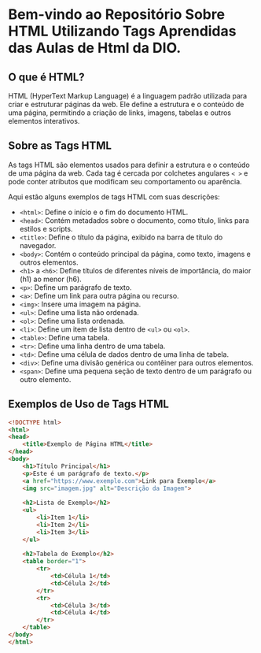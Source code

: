 # Bem-vindo ao Repositório Sobre HTML Utilizando Tags Aprendidas das Aulas de Html da DIO.

## O que é HTML?

HTML (HyperText Markup Language) é a linguagem padrão utilizada para criar e estruturar páginas da web. Ele define a estrutura e o conteúdo de uma página, permitindo a criação de links, imagens, tabelas e outros elementos interativos.

## Sobre as Tags HTML

As tags HTML são elementos usados para definir a estrutura e o conteúdo de uma página da web. Cada tag é cercada por colchetes angulares `< >` e pode conter atributos que modificam seu comportamento ou aparência.

Aqui estão alguns exemplos de tags HTML com suas descrições:

- `<html>`: Define o início e o fim do documento HTML.
- `<head>`: Contém metadados sobre o documento, como título, links para estilos e scripts.
- `<title>`: Define o título da página, exibido na barra de título do navegador.
- `<body>`: Contém o conteúdo principal da página, como texto, imagens e outros elementos.
- `<h1>` a `<h6>`: Define títulos de diferentes níveis de importância, do maior (h1) ao menor (h6).
- `<p>`: Define um parágrafo de texto.
- `<a>`: Define um link para outra página ou recurso.
- `<img>`: Insere uma imagem na página.
- `<ul>`: Define uma lista não ordenada.
- `<ol>`: Define uma lista ordenada.
- `<li>`: Define um item de lista dentro de `<ul>` ou `<ol>`.
- `<table>`: Define uma tabela.
- `<tr>`: Define uma linha dentro de uma tabela.
- `<td>`: Define uma célula de dados dentro de uma linha de tabela.
- `<div>`: Define uma divisão genérica ou contêiner para outros elementos.
- `<span>`: Define uma pequena seção de texto dentro de um parágrafo ou outro elemento.

## Exemplos de Uso de Tags HTML

```html
<!DOCTYPE html>
<html>
<head>
    <title>Exemplo de Página HTML</title>
</head>
<body>
    <h1>Título Principal</h1>
    <p>Este é um parágrafo de texto.</p>
    <a href="https://www.exemplo.com">Link para Exemplo</a>
    <img src="imagem.jpg" alt="Descrição da Imagem">
    
    <h2>Lista de Exemplo</h2>
    <ul>
        <li>Item 1</li>
        <li>Item 2</li>
        <li>Item 3</li>
    </ul>
    
    <h2>Tabela de Exemplo</h2>
    <table border="1">
        <tr>
            <td>Célula 1</td>
            <td>Célula 2</td>
        </tr>
        <tr>
            <td>Célula 3</td>
            <td>Célula 4</td>
        </tr>
    </table>
</body>
</html>
